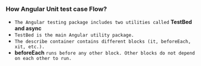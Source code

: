 ### How Angular Unit test case Flow?

- `The Angular testing package includes two utilities called` **TestBed and async**
- `TestBed is the main Angular utility package.`
- `The describe container contains different blocks (it, beforeEach, xit, etc.).` 
- **beforeEach** `runs before any other block. Other blocks do not depend on each other to run.`
